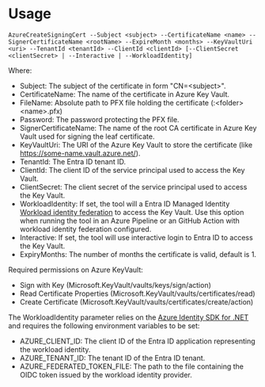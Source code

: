 # Usage
```
AzureCreateSigningCert --Subject <subject> --CertificateName <name> --SignerCertificateName <rootName> --ExpireMonth <months> --KeyVaultUri <uri> --TenantId <tenantId> --ClientId <clientId> [--ClientSecret <clientSecret> | --Interactive | --WorkloadIdentity]
```

Where:
* Subject: The subject of the certificate in form "CN=\<subject\>".
* CertificateName: The name of the certificate in Azure Key Vault.
* FileName: Absolute path to PFX file holding the certificate (<drive>:\<folder>\<name>.pfx)
* Password: The password protecting the PFX file.
* SignerCertificateName: The name of the root CA certificate in Azure Key Vault used for signing the leaf certificate.
* KeyVaultUri: The URI of the Azure Key Vault to store the certificate (like https://some-name.vault.azure.net/).
* TenantId: The Entra ID tenant ID.
* ClientId: The client ID of the service principal used to access the Key Vault.
* ClientSecret: The client secret of the service principal used to access the Key Vault.
* WorkloadIdentity: If set, the tool will a Entra ID Managed Identity [Workload identity federation](https://learn.microsoft.com/en-us/entra/workload-id/workload-identity-federation) to access the Key Vault. Use this option when running the tool in an Azure Pipeline or an GitHub Action with workload identity federation configured.
* Interactive: If set, the tool will use interactive login to Entra ID to access the Key Vault.
* ExpiryMonths: The number of months the certificate is valid, default is 1.
 
Required permissions on Azure KeyVault:
- Sign with Key (Microsoft.KeyVault/vaults/keys/sign/action)
- Read Certificate Properties  (Microsoft.KeyVault/vaults/certificates/read)
- Create Certificate (Microsoft.KeyVault/vaults/certificates/create/action)

The WorkloadIdentity parameter relies on the [Azure Identity SDK for .NET](https://learn.microsoft.com/en-us/dotnet/api/azure.identity.workloadidentitycredential?view=azure-dotnet) and requires the following environment variables to be set:
- AZURE_CLIENT_ID: The client ID of the Entra ID application representing the workload identity.
- AZURE_TENANT_ID: The tenant ID of the Entra ID tenant.
- AZURE_FEDERATED_TOKEN_FILE: The path to the file containing the OIDC token issued by the workload identity provider.
